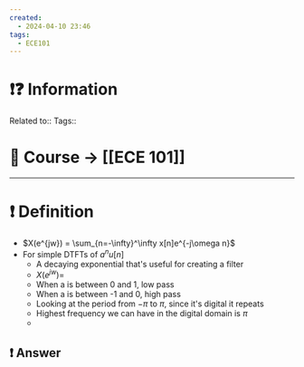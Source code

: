 ```yaml
---
created:
  - 2024-04-10 23:46
tags:
  - ECE101
---
```


# ❗❓ Information
Related to:: 
Tags:: 

# 🌌 Course -> [[ECE 101]]
---

# ❗ Definition
- $X(e^{jw}) = \sum_{n=-\infty}^\infty x[n]e^{-j\omega n}$
- For simple DTFTs of $a^n u[n]$
	- A decaying exponential that's useful for creating a filter
	- $X(e^{jw}) =$
	- When a is between 0 and 1, low pass
	- When a is between -1 and 0, high pass
	- Looking at the period from $-\pi$ to $\pi$, since it's digital it repeats
	- Highest frequency we can have in the digital domain is $\pi$
	- 


 
## ❗ Answer